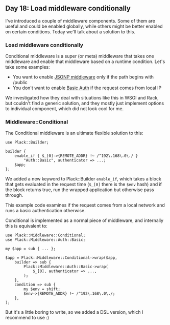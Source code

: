 ## Day 18: Load middleware conditionally

I've introduced a couple of middleware components. Some of them are useful and could be enabled globally, while others might be better enabled on certain conditions. Today we'll talk about a solution to this.

### Load middleware conditionally

Conditional middleware is a super (or meta) middleware that takes one middleware and enable that middleware based on a runtime condition. Let's take some examples:

* You want to enable [JSONP middleware](http://advent.plackperl.org/2009/12/day-16-adding-jsonp-support-to-your-app.html) only if the path begins with /public
* You don't want to enable [Basic Auth](http://advent.plackperl.org/2009/12/day-15-authenticate-your-app-with-middleware.html) if the request comes from local IP

We investigated how they deal with situations like this in WSGI and Rack, but couldn't find a generic solution, and they mostly just implement options to individual component, which did not look cool for me.

### Middleware::Conditional

The Conditional middleware is an ultimate flexible solution to this:

    use Plack::Builder;
    
    builder {
        enable_if { $_[0]->{REMOTE_ADDR} !~ /^192\.168\.0\./ }
            "Auth::Basic", authenticator => ...;
        $app;
    };

We added a new keyword to Plack::Builder `enable_if`, which takes a block that gets evaluated in the request time (`$_[0]` there is the `$env` hash) and if the block returns true, run the wrapped application but otherwise pass through.

This example code examines if the request comes from a local network and runs a basic authentication otherwise.

Conditional is implemented as a normal piece of middleware, and internally this is equivalent to:
    
    use Plack::Middleware::Conditional;
    use Plack::Middleware::Auth::Basic;
    
    my $app = sub { ... };
    
    $app = Plack::Middleware::Conditional->wrap($app,
        builder => sub {
            Plack::Middleware::Auth::Basic->wrap(
                $_[0], authenticator => ...,
            );
        },
        condition => sub {
            my $env = shift;
            $env->{REMOTE_ADDR} !~ /^192\.168\.0\./;
        },
    );

But it's a little boring to write, so we added a DSL version, which I recommend to use :)
